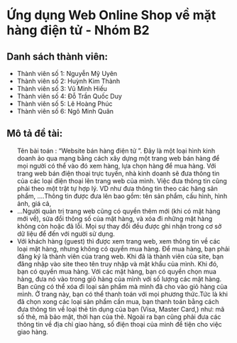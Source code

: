 # Ứng dụng Web Online Shop về mặt hàng điện tử - Nhóm B2 
## Danh sách thành viên:
<ul>
  <li> Thành viên số 1: Nguyễn Mỹ Uyên </li>
  <li> Thành viên số 2: Huỳnh Kim Thành </li>
  <li> Thành viên số 3: Vũ Minh Hiếu </li>
  <li> Thành viên số 4: Đỗ Trần Quốc Duy </li>
  <li> Thành viên số 5: Lê Hoàng Phúc </li>
  <li> Thành viên số 6: Ngô Minh Quân </li>
</ul>

## Mô tả đề tài: 
<ul>
  Tên bài toán : “Website bán hàng điện tử ”. Đây là một loại hình kinh doanh ảo qua mạng bằng cách xây dựng một trang web bán hàng để mọi người có thể vào đó xem hàng, lựa chọn hàng để mua hàng. Với trang web bán điện thoại trực tuyến, nhà kinh doanh sẽ đưa thông tin của các loại điện thoại lên trang web của mình. Việc đưa thông tin cũng phải theo một trật tự hợp lý. VD như đưa thông tin theo các hãng sản phẩm, ….Thông tin được đưa lên bao gồm: tên sản phẩm, cấu hình, hình ảnh, giá cả, 
  <li>…Người quản trị trang web cũng có quyền thêm mới (khi có mặt hàng mới về), sửa đổi thông số của mặt hàng, và xóa đi những mặt hàng không còn hoặc đã lỗi. Mọi sự thay đổi đều được ghi nhận trong cơ sở dữ liệu để đến với người sử dụng.</li> 
   <li> Với khách hàng (guest) thì được xem trang web, xem thông tin về các loại mặt hàng, nhưng không có quyền mua hàng. Để mua hàng, bạn phải đăng ký là thành viên của trang web. Khi đã là thành viên của site, bạn đăng nhập vào site theo tên truy nhập và mật khẩu của mình. Khi đó, bạn có quyền mua hàng. Với các mặt hàng, bạn có quyền chọn mua hàng, đưa nó vào trong giỏ hàng của mình với số lượng các mặt hàng. Bạn cũng có thể xóa đi loại sản phẩm mà mình đã cho vào giỏ hàng của mình. Ở trang này, bạn có thể thanh toán với mọi phương thức.Tức là khi đã chọn xong các loại sản phẩm cần mua, bạn thanh toán bằng cách đưa thông tin về loại thẻ tín dụng của bạn (Visa, Master Card,) như: mã số thẻ, mã bảo mật, thời hạn của thẻ. Ngoài ra bạn cũng phải đưa các thông tin về địa chỉ giao hàng, số điện thoại của mình để tiện cho việc giao hàng.</li>
  </ul>
